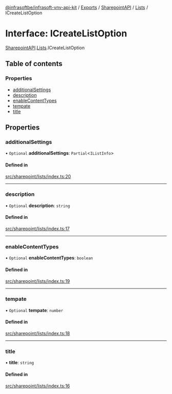[@infrasoftbe/infrasoft-vnv-api-kit](../README.md) / [Exports](../modules.md) / [SharepointAPI](../modules/SharepointAPI.md) / [Lists](../modules/SharepointAPI.Lists.md) / ICreateListOption

# Interface: ICreateListOption

[SharepointAPI](../modules/SharepointAPI.md).[Lists](../modules/SharepointAPI.Lists.md).ICreateListOption

## Table of contents

### Properties

- [additionalSettings](SharepointAPI.Lists.ICreateListOption.md#additionalsettings)
- [description](SharepointAPI.Lists.ICreateListOption.md#description)
- [enableContentTypes](SharepointAPI.Lists.ICreateListOption.md#enablecontenttypes)
- [tempate](SharepointAPI.Lists.ICreateListOption.md#tempate)
- [title](SharepointAPI.Lists.ICreateListOption.md#title)

## Properties

### additionalSettings

• `Optional` **additionalSettings**: `Partial`\<`IListInfo`\>

#### Defined in

[src/sharepoint/lists/index.ts:20](https://github.com/infrasoftbe/Infrasoft-vnv-api-kit/blob/783d42b/src/sharepoint/lists/index.ts#L20)

___

### description

• `Optional` **description**: `string`

#### Defined in

[src/sharepoint/lists/index.ts:17](https://github.com/infrasoftbe/Infrasoft-vnv-api-kit/blob/783d42b/src/sharepoint/lists/index.ts#L17)

___

### enableContentTypes

• `Optional` **enableContentTypes**: `boolean`

#### Defined in

[src/sharepoint/lists/index.ts:19](https://github.com/infrasoftbe/Infrasoft-vnv-api-kit/blob/783d42b/src/sharepoint/lists/index.ts#L19)

___

### tempate

• `Optional` **tempate**: `number`

#### Defined in

[src/sharepoint/lists/index.ts:18](https://github.com/infrasoftbe/Infrasoft-vnv-api-kit/blob/783d42b/src/sharepoint/lists/index.ts#L18)

___

### title

• **title**: `string`

#### Defined in

[src/sharepoint/lists/index.ts:16](https://github.com/infrasoftbe/Infrasoft-vnv-api-kit/blob/783d42b/src/sharepoint/lists/index.ts#L16)
